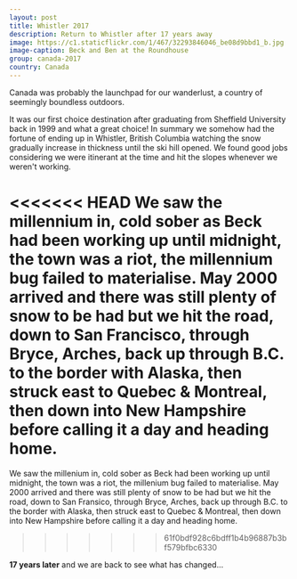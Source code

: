 ```yaml
---
layout: post
title: Whistler 2017
description: Return to Whistler after 17 years away
image: https://c1.staticflickr.com/1/467/32293846046_be08d9bbd1_b.jpg
image-caption: Beck and Ben at the Roundhouse
group: canada-2017
country: Canada
---
```


Canada was probably the launchpad for our wanderlust, a country of seemingly boundless outdoors.

It was our first choice destination after graduating from Sheffield University back in 1999 and what a great choice!
In summary we somehow had the fortune of ending up in Whistler, British Columbia watching the snow gradually increase in thickness until the ski hill opened.
We found good jobs considering we were itinerant at the time and hit the slopes whenever we weren't working. 

<<<<<<< HEAD
We saw the millennium in, cold sober as Beck had been working up until midnight, the town was a riot, the millennium bug failed to materialise.
May 2000 arrived and there was still plenty of snow to be had but we hit the road, down to San Francisco, through Bryce, Arches, back up through B.C. to the border with Alaska, then struck east to Quebec & Montreal, then down into New Hampshire before calling it a day and heading home.
=======
We saw the millenium in, cold sober as Beck had been working up until midnight, the town was a riot, the millenium bug failed to materialise.
May 2000 arrived and there was still plenty of snow to be had but we hit the road, down to San Fransico, through Bryce, Arches, back up through B.C. to the border with Alaska, then struck east to Quebec & Montreal, then down into New Hampshire before calling it a day and heading home.
>>>>>>> 61f0bdf928c6bdff1b4b96887b3bf579bfbc6330

**17 years later** and we are back to see what has changed...
